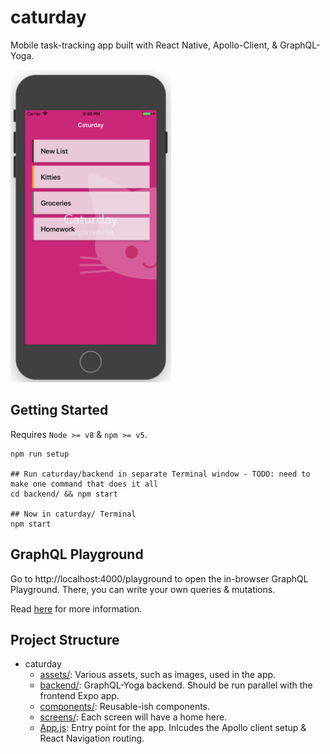 # caturday

Mobile task-tracking app built with React Native, Apollo-Client, & GraphQL-Yoga.

<img alt="Caturday Screenshot" src="assets/Demo_Nov6.png" height="500" />

## Getting Started

Requires `Node >= v8` & `npm >= v5`.

```shell
npm run setup

## Run caturday/backend in separate Terminal window - TODO: need to make one command that does it all
cd backend/ && npm start

## Now in caturday/ Terminal
npm start
```

## GraphQL Playground

Go to http://localhost:4000/playground to open the in-browser GraphQL Playground. There, you can write your own queries & mutations.

Read [here](https://github.com/prisma/graphql-yoga#workflow) for more information. 

## Project Structure

- caturday
  - [assets/](assets/): Various assets, such as images, used in the app.
  - [backend/](backend/): GraphQL-Yoga backend. Should be run parallel with the frontend Expo app.
  - [components/](components/): Reusable-ish components.
  - [screens/](screens/): Each screen will have a home here. 
  - [App.js](App.js): Entry point for the app. Inlcudes the Apollo client setup & React Navigation routing.

